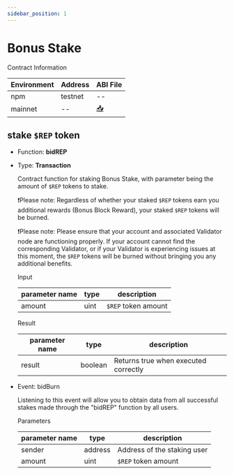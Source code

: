 ```yaml
---
sidebar_position: 1
---
```


# Bonus Stake

Contract Information

|Environment|Address|ABI File|
|--|--|--|
npm|testnet|--|[📥](#)|
|mainnet|--|[📥](#)|


## stake `$REP` token

- Function: **bidREP** 
- Type: **Transaction**

    Contract function for staking Bonus Stake, with parameter being the amount of `$REP` tokens to stake.
    
    ❗️Please note: Regardless of whether your staked `$REP` tokens earn you additional rewards (Bonus Block Reward), your staked `$REP` tokens will be burned.
    
    ❗️Please note: Please ensure that your account and associated Validator node are functioning properly. If your account cannot find the corresponding Validator, or if your Validator is experiencing issues at this moment, the `$REP` tokens will be burned without bringing you any additional benefits.
    
    Input
    
    |parameter name|type|description|
    |--|--|--|
    |amount|uint|`$REP` token amount|
    
    Result
    
    |parameter name|type|description|
    |--|--|--|
    |result|boolean|Returns true when executed correctly|



- Event: bidBurn

    Listening to this event will allow you to obtain data from all successful stakes made through the "bidREP" function by all users.
    
    Parameters
    
    |parameter name|type|description|
    |--|--|--|
    |sender|address|Address of the staking user|
    |amount|uint|`$REP` token amount|

